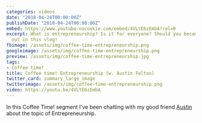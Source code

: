```yaml
---
categories: videos
date: "2018-04-24T00:00:00Z"
publishDate: "2018-04-24T00:00:00Z"
embed: https://www.youtube-nocookie.com/embed/4VLtE6zEmbA?rel=0
excerpt: What is entrepreneurship? Is it for everyone? Should you become one? Find
  out in this vlog!
fbimage: /assets/img/coffee-time-entrepreneurship.png
googleimage: /assets/img/coffee-time-entrepreneurship.png
preview: /assets/img/coffee-time-entrepreneurship.jpg
tags:
- Coffee time!
title: Coffee time! Entrepreneurship (w. Austin Felton)
twitter_card: summary_large_image
twitterimage: /assets/img/coffee-time-entrepreneurship.png
video: https://youtu.be/4VLtE6zEmbA
---
```


In this Coffee Time! segment I've been chatting with my good friend [Austin](https://entrecloud.com) about the topic of Entrepreneurship.